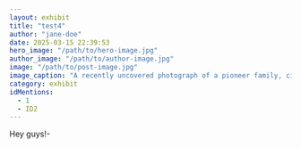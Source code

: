 ```yaml
---
layout: exhibit
title: "test4"
author: "jane-doe"
date: 2025-03-15 22:39:53
hero_image: "/path/to/hero-image.jpg"
author_image: "/path/to/author-image.jpg"
image: "/path/to/post-image.jpg"
image_caption: "A recently uncovered photograph of a pioneer family, circa 1850s."
category: exhibit
idMentions:
  - 1
  - ID2
---
```


Hey guys!-
